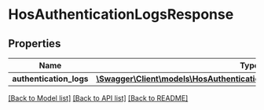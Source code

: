 # HosAuthenticationLogsResponse

## Properties
Name | Type | Description | Notes
------------ | ------------- | ------------- | -------------
**authentication_logs** | [**\Swagger\Client\models\HosAuthenticationLogsResponseAuthenticationLogs[]**](HosAuthenticationLogsResponseAuthenticationLogs.md) |  | [optional] 

[[Back to Model list]](../README.md#documentation-for-models) [[Back to API list]](../README.md#documentation-for-api-endpoints) [[Back to README]](../README.md)


